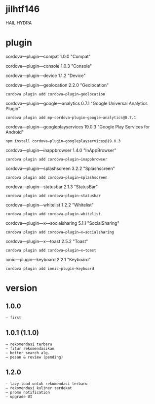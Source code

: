 # jilhtf146
HAIL HYDRA

# plugin
cordova—plugin—compat 1.0.0 "Compat"

cordova—plugin—console 1.0.3 "Console"

cordova—plugin—device 1.1.2 "Device"

cordova—plugin—geolocation 2.2.0 "Geolocation"

	cordova plugin add cordova—plugin—geolocation

cordova—plugin—google—analytics 0.7.1 "Google Universal Analytics Plugin"

	cordova plugin add mp—cordova—plugin—google—analytics@0.7.1

cordova—plugin—googleplayservices 19.0.3 "Google Play Services for Android"

	npm install cordova—plugin—googleplayservices@19.0.3

cordova—plugin—inappbrowser 1.4.0 "InAppBrowser"

	cordova plugin add cordova—plugin—inappbrowser

cordova—plugin—splashscreen 3.2.2 "Splashscreen"

	cordova plugin add cordova—plugin—splashscreen

cordova—plugin—statusbar 2.1.3 "StatusBar"

	cordova plugin add cordova—plugin—statusbar

cordova—plugin—whitelist 1.2.2 "Whitelist"

	cordova plugin add cordova—plugin—whitelist

cordova—plugin—x—socialsharing 5.1.1 "SocialSharing"

	cordova plugin add cordova—plugin—x—socialsharing

cordova—plugin—x—toast 2.5.2 "Toast"

	cordova plugin add cordova—plugin—x—toast

ionic—plugin—keyboard 2.2.1 "Keyboard"

	cordova plugin add ionic—plugin—keyboard

# version

## 1.0.0
	— first

## 1.0.1 (1.1.0)
	— rekomendasi terbaru
	— fitur rekomendasikan
	— better search alg.
	— pesan & review (pending)

## 1.2.0
	— lazy load untuk rekomendasi terbaru
	— rekomendasi kuliner terdekat
	— promo notification
	— upgrade UI